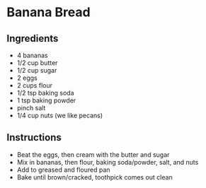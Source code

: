 # Banana Bread

## Ingredients
- 4 bananas
- 1/2 cup butter
- 1/2 cup sugar
- 2 eggs
- 2 cups flour
- 1/2 tsp baking soda
- 1 tsp baking powder
- pinch salt
- 1/4 cup nuts (we like pecans)

## Instructions
- Beat the eggs, then cream with the butter and sugar
- Mix in bananas, then flour, baking soda/powder, salt, and nuts
- Add to greased and floured pan
- Bake until brown/cracked, toothpick comes out clean
